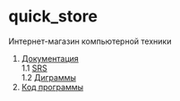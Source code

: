 # quick_store
Интернет-магазин компьютерной техники

1. [Документация](https://github.com/SachkoAlex/quick_store/tree/master/Documentation)<br>
1.1 [SRS](https://github.com/SachkoAlex/quick_store/blob/master/Documentation/SRS.md)<br>
1.2 [Диграммы](https://github.com/SachkoAlex/quick_store/tree/master/Documentation/Diagrams)
3. [Код программы](https://github.com/SachkoAlex/online_shop/tree/master/src/main/java/com/bsuir/trtpo/backend)

